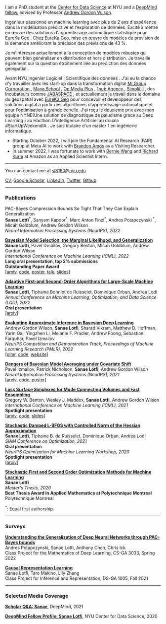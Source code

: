 I am a PhD student at the [Center for Data Science](https://cds.nyu.edu/) at NYU and a [DeepMind fellow](https://nyudatascience.medium.com/deepmind-fellow-profile-sanae-lotfi-9197c0c5fb94), advised by Professor [Andrew Gordon Wilson](https://cims.nyu.edu/~andrewgw/).  

Ingénieur passionné en machine learning avec plus de 2 ans d'expérience dans la modélisation prédictive et l'exploration de données. Excité à mettre en œuvre des solutions d'apprentissage automatique statistique pour [EureKa Geo](http://eurekageo.space) . Chez  [EureKa Geo](http://eurekageo.space), mise en œuvre de modèles de prévision de la demande améliorant la précision des prévisions de 43 %.

Je m'intéresse actuellement à la conception de modèles robustes qui peuvent bien généraliser en distribution et hors distribution. Je travaille également sur la question étroitement liée au prediction des données geospatial .

Avant NYU,Ingenier Logiciel | Scientifique des données . J'ai eu la chance d'y travailler avec les start-up dans la transformation digital  [Mj Group Corporation ](https://mjgroupco.com) , [Mana School](https://manaschool.net)   , [Op Media Plus](http://opmediaplus.com) , [1pub Agency ](https://1pub.net)  ,   [Simplitill](https://simplitill.com)   , des Incubateurs  comme [JABASPACE ](https://jabaspace.co)  , et actuellement je travail dans le domaine du geospatial avec  [EureKa Geo](http://eurekageo.space)  pour concevoir et developpeur des solutions digital a partir des algorithmes   d'apprentissage automatique et pour l'optimisation à grande échelle. J'ai reçu le deuxieme prix  avec mon equipe NYNE(Une solution de diagnostique de paludisme grace au Deep Learning ) au Hacthon D'intelligence Artificiel au douala #StartUpWeekendIA . Je suis  titulaire d'un master 1 en ingénierie informatique.


- Starting October 2022, I will join the Fundamental AI Research (FAIR) group at Meta AI to work with [Brandon Amos](http://bamos.github.io/) as a Visiting Researcher.
- In summer 2022, I was fortunate to work with [Bernie Wang](http://web.mit.edu/~ywang02/www/) and [Richard Kurle](https://scholar.google.fr/citations?user=q2YBN34AAAAJ&hl=en) at Amazon as an Applied Scientist Intern. 

---
You can contact me at sl8160@nyu.edu
 
<a href="https://sanaelotfi.github.io/pdf/cv/CV_Sanae_lotfi_Oct_2022.pdf" target="_blank">CV</a>, [Google Scholar](https://scholar.google.com/citations?user=0GyjMX4AAAAJ&authuser=2), [LinkedIn](https://www.linkedin.com/in/sanae-lotfi-636825127), [Twitter](https://twitter.com/lotfisanae), [Github](https://github.com/Sanaelotfi)
<!-- Remove above link if you don't want to attibute -->


---
### Publications 

PAC-Bayes Compression Bounds So Tight That They Can Explain Generalization \
**Sanae Lotfi<sup>\*</sup>**, Sanyam Kapoor<sup>\*</sup>, Marc Anton Finzi<sup>\*</sup>, Andres Potapczynski <sup>\*</sup>, Micah Goldblum, Andrew Gordon Wilson \
_Neural Information Processing Systems (NeurIPS), 2022_


**[Bayesian Model Selection, the Marginal Likelihood, and Generalization](https://arxiv.org/abs/2202.11678)** \
**Sanae Lotfi**, Pavel Izmailov, Gregory Benton, Micah Goldblum, Andrew Gordon Wilson \
_International Conference on Machine Learning (ICML), 2022_ \
**Long oral presentation, top 2% submissions** \
**Outstanding Paper Award** \
[[arxiv](https://arxiv.org/pdf/2202.11678.pdf), [code](https://github.com/Sanaelotfi/Bayesian_model_comparison), <a href="https://sanaelotfi.github.io/pdf/posters/LML_Poster_ICML_2022.pdf" target="_blank">poster</a>, [talk](https://slideslive.com/38983095/bayesian-model-selection-the-marginal-likelihood-and-generalization), <a href="https://sanaelotfi.github.io/pdf/slides/conference_presentations/LML_Sanae_Lotfi_ICML_2022.pdf" target="_blank">slides</a>]


**[Adaptive First-and Second-Order Algorithms for Large-Scale Machine Learning](https://arxiv.org/abs/2111.14761)** \
**Sanae Lotfi**, Tiphaine Bonniot de Ruisselet, Dominique Orban, Andrea Lodi \
_Annual Conference on Machine Learning, Optimization, and Data Science (LOD), 2022_ \
**Oral presentation**\
[[arxiv](https://arxiv.org/pdf/2111.14761.pdf)]

**[Evaluating Approximate Inference in Bayesian Deep Learning](https://proceedings.mlr.press/v176/wilson22a/wilson22a.pdf)** \
Andrew Gordon Wilson, **Sanae Lotfi**, Sharad Vikram, Matthew D. Hoffman, Yarin Gal, Yingzhen Li, Melanie F. Pradier, Andrew Foong, Sebastian Farquhar, Pavel Izmailov \
_NeurIPS Competition and Demonstration Track, Proceedings of Machine Learning Research (PMLR), 2022_ \
[[plmr](https://proceedings.mlr.press/v176/wilson22a/wilson22a.pdf), [code](https://github.com/izmailovpavel/neurips_bdl_starter_kit), [website](https://izmailovpavel.github.io/neurips_bdl_competition/)]


**[Dangers of Bayesian Model Averaging under Covariate Shift](https://arxiv.org/abs/2106.11905)** \
Pavel Izmailov, Patrick Nicholson, **Sanae Lotfi**, Andrew Gordon Wilson \
_Neural Information Processing Systems (NeurIPS), 2021_ \
[[arxiv](https://arxiv.org/abs/2106.11905), [code](https://github.com/izmailovpavel/bnn_covariate_shift), <a href="https://sanaelotfi.github.io/pdf/posters/BMA_Dangers_Poster_NeurIPS_2021.pdf" target="_blank">poster</a>]

**[Loss Surface Simplexes for Mode Connecting Volumes and Fast Ensembling](https://arxiv.org/abs/2102.13042)** \
Gregory W. Benton, Wesley J. Maddox, **Sanae Lotfi**, Andrew Gordon Wilson \
_International Conference on Machine Learning (ICML), 2021_ \
**Spotlight presentation** \
[[arxiv](https://arxiv.org/abs/2102.13042), [code](https://github.com/g-benton/loss-surface-simplexes), <a href="https://sanaelotfi.github.io/pdf/slides/conference_presentations/Loss_Surface_Simplexes_ICML_2021.pdf" target="_blank">slides</a>]

**[Stochastic Damped L-BFGS with Controlled Norm of the Hessian Approximation](https://arxiv.org/abs/2012.05783)**\
**Sanae Lotfi**, Tiphaine B. de Ruisselet, Dominique Orban, Andrea Lodi \
_SIAM Conference on Optimization, 2021_ \
**Oral presentation** \
_NeurIPS Optimization for Machine Learning Workshop, 2020_ \
**Spotlight presentation** \
[[arxiv](https://arxiv.org/abs/2012.05783)]

**[Stochastic First and Second Order Optimization Methods for Machine Learning](https://publications.polymtl.ca/5457/)** \
**Sanae Lotfi** \
_Master's Thesis, 2020_ \
**Best Thesis Award in Applied Mathematics at Polytechnique Montreal** \
Polytechnique Montreal

<sup>*</sup>: Equal first authorship. 

---
### Surveys

**<a href="https://sanaelotfi.github.io/pdf/project_reports/pac_bayes_bounds_survey.pdf" target="_blank">Understanding the Generalization of Deep Neural Networks through PAC-Bayes bounds </a>**\
Andres Potapczynski, Sanae Lotfi, Anthony Chen, Chris Ick \
Class Project for the Mathematics of Deep Learning, CS-GA 3033, Spring 2022

**<a href="https://sanaelotfi.github.io/pdf/project_reports/causal_representation_learning_survey.pdf" target="_blank">Causal Representation Learning </a>**\
Sanae Lotfi, Taro Makino, Lily Zhang \
Class Project for Inference and Representation, DS-GA 1005, Fall 2021

---
### Selected Media Coverage

**[Scholar Q&A: Sanae](https://www.deepmind.com/scholarships/scholars/sanae)**, DeepMind, 2021 

**[DeepMind Fellow Profile: Sanae Lotfi](https://nyudatascience.medium.com/deepmind-fellow-profile-sanae-lotfi-9197c0c5fb94)**, NYU Center for Data Science, 2020


